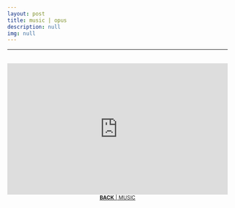```yaml
---
layout: post
title: music | opus
description: null
img: null
---
```


***

<br/>

<!--Opus 1 represents my most recent (complete) work, which involved me at an electronic piano, GarageBand (later Logic Pro), along with the open source Audacity audio editing software, for recording, editing, and (post-)processing.-->

<iframe width="100%" height="300" scrolling="no" frameborder="no" allow="autoplay" src="https://w.soundcloud.com/player/?url=https%3A//api.soundcloud.com/playlists/94358087&color=%23666666&auto_play=false&hide_related=false&show_comments=true&show_user=true&show_reposts=false&show_teaser=true&visual=true"></iframe>

<br/>

<center><sup><a href="http://jared-desjardins.github.io/pages/5_music/"><b>BACK</b> | MUSIC</a></sup></center>

<!--
<iframe width="100%" height="350" scrolling="no" frameborder="no" allow="autoplay" src="https://w.soundcloud.com/player/?url=https%3A//api.soundcloud.com/playlists/94358087&color=%23666666&auto_play=false&hide_related=false&show_comments=true&show_user=true&show_reposts=false&show_teaser=true"></iframe>
-->
